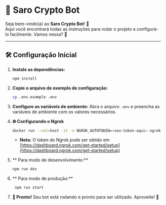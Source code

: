# 🤖 Saro Crypto Bot

Seja bem-vindo(a) ao **Saro Crypto Bot**! 🚀  
Aqui você encontrará todas as instruções para rodar o projeto e configurá-lo facilmente. Vamos nessa? 🎉

---

## 🛠️ Configuração Inicial

1. **Instale as dependências:**
   ```bash
   npm install
    ```

2. **Copie o arquivo de exemplo de configuração:**
   ```bash
   cp .env.example .env
   ```

3. **Configure as variáveis de ambiente:**
   Abra o arquivo `.env` e preencha as variáveis de ambiente com os valores necessários.

4. **🌐 Configurando o Ngrok**
    ```bash
   docker run --net=host -it -e NGROK_AUTHTOKEN=<seu-token-aqui> ngrok/ngrok:latest http 80
    ```
    - **Nota:** O token do Ngrok pode ser obtido em [https://dashboard.ngrok.com/get-started/setup](https://dashboard.ngrok.com/get-started/setup)

5. ** Para modo de desenvolvimento:**
   ```bash
   npm run dev
   ```
   
6. ** Para modo de produção:**
   ```bash
    npm run start
    ```
   
7. **🎉 Pronto!**
   Seu bot está rodando e pronto para ser utilizado. Aproveite! 🚀
